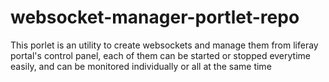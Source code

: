 websocket-manager-portlet-repo
==============================

This porlet is an utility to create websockets and manage them from liferay portal's control panel, each of them
can be started or stopped everytime easily, and can be monitored individually or all at the same time
